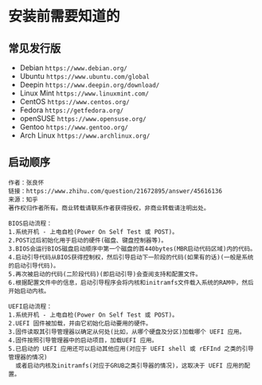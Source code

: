 # 安装前需要知道的

## 常见发行版
* Debian
`https://www.debian.org/`
* Ubuntu
`https://www.ubuntu.com/global`
* Deepin
`https://www.deepin.org/download/`
* Linux Mint
`https://www.linuxmint.com/`
* CentOS
`https://www.centos.org/`
* Fedora
`https://getfedora.org/`
* openSUSE
`https://www.opensuse.org/`
* Gentoo
`https://www.gentoo.org/`
* Arch Linux
`https://www.archlinux.org/`

## 启动顺序

```
作者：张良怀
链接：https://www.zhihu.com/question/21672895/answer/45616136
来源：知乎
著作权归作者所有。商业转载请联系作者获得授权，非商业转载请注明出处。

BIOS启动流程：
1.系统开机 - 上电自检(Power On Self Test 或 POST)。
2.POST过后初始化用于启动的硬件(磁盘、键盘控制器等)。
3.BIOS会运行BIOS磁盘启动顺序中第一个磁盘的首440bytes(MBR启动代码区域)内的代码。
4.启动引导代码从BIOS获得控制权，然后引导启动下一阶段的代码(如果有的话)(一般是系统的启动引导代码)。
5.再次被启动的代码(二阶段代码)(即启动引导)会查阅支持和配置文件。
6.根据配置文件中的信息，启动引导程序会将内核和initramfs文件载入系统的RAM中，然后开始启动内核。 

UEFI启动流程：
1.系统开机 - 上电自检(Power On Self Test 或 POST)。
2.UEFI 固件被加载，并由它初始化启动要用的硬件。
3.固件读取其引导管理器以确定从何处(比如，从哪个硬盘及分区)加载哪个 UEFI 应用。
4.固件按照引导管理器中的启动项目，加载UEFI 应用。
5.已启动的 UEFI 应用还可以启动其他应用(对应于 UEFI shell 或 rEFInd 之类的引导管理器的情况)
  或者启动内核及initramfs(对应于GRUB之类引导器的情况)，这取决于 UEFI 应用的配置。
```
